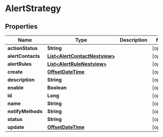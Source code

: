 # AlertStrategy

## Properties
Name | Type | Description | Notes
------------ | ------------- | ------------- | -------------
**actionStatus** | **String** |  |  [optional]
**alertContacts** | [**List&lt;AlertContactNestview&gt;**](AlertContactNestview.md) |  |  [optional]
**alertRules** | [**List&lt;AlertRuleNestview&gt;**](AlertRuleNestview.md) |  |  [optional]
**create** | [**OffsetDateTime**](OffsetDateTime.md) |  |  [optional]
**description** | **String** |  |  [optional]
**enable** | **Boolean** |  |  [optional]
**id** | **Long** |  |  [optional]
**name** | **String** |  |  [optional]
**notifyMethods** | **String** |  |  [optional]
**status** | **String** |  |  [optional]
**update** | [**OffsetDateTime**](OffsetDateTime.md) |  |  [optional]

